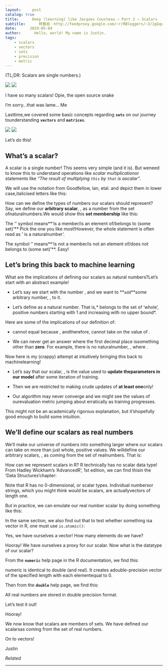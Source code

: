 ```yaml
---
layout:     post
catalog: true
title:      Deep (learning) like Jacques Cousteau – Part 2 – Scalars
subtitle:      转载自：http://feedproxy.google.com/~r/RBloggers/~3/1gGquVV7zvk/
date:      2019-05-04
author:      Hello, world! My name is Justin.
tags:
    - scalars
    - vectors
    - sets
    - precision
    - metric
---
```






(TL;DR: Scalars are single numbers.)



![](https://i1.wp.com/embracingtherandom.com/assets/post_images/2019-05-05-deep-learning-part-2-scalars/scalar.jpg?w=456&ssl=1)
![](https://i1.wp.com/embracingtherandom.com/assets/post_images/2019-05-05-deep-learning-part-2-scalars/scalar.jpg?w=456&ssl=1)


> 
I have so many scalars! Opie, the open source snake


> 
I’m sorry…that was lame… Me


Lasttime,we covered some basic concepts regarding **`sets`** on our journey tounderstanding **`vectors`** and **`matrices`**.

![](https://i2.wp.com/embracingtherandom.com/assets/post_images/2019-05-05-deep-learning-part-2-scalars/progress.jpg?w=456&ssl=1)
![](https://i2.wp.com/embracingtherandom.com/assets/post_images/2019-05-05-deep-learning-part-2-scalars/progress.jpg?w=456&ssl=1)


Let’s do this!

## What’s a scalar?

A scalar is a single number! This seems very simple (and it is). But weneed to know this to understand operations like *scalar multiplication*or statements like *“The result of multiplying `this` by `that` is ascalar”*.

We will use the notation from Goodfellow, Ian, etal. and depict them in lower case,italicised letters like this:


How can we define the types of numbers our scalars should represent?
Say, we define our **arbitrary scalar**, , as a number from the set ofnaturalnumbers.We would show this **set membership** like this:


The ‘’ symbol means**‘is a member/is an element of/belongs to (some set)’** Pick the one you like most!However, the whole statement is often read as ’ is a naturalnumber’.

The symbol ‘’ means**‘is not a member/is not an element of/does not belongs to (some set)’**. Easy!

## Let’s bring this back to machine learning

What are the implications of defining our scalars as natural numbers?Let’s start with an abstract example!

- Let’s say we start with the number , and we want to **`add`**some arbitrary number, , to it.

- Let’s define as a natural number. That is,* belongs to the set of ‘whole’, positive numbers starting with 1 and increasing with no upper bound*.


Here are some of the implications of our definition of:

- cannot equal because , andtherefore, cannot take on the value of .

- We can never get an answer where the first decimal place issomething other than **zero**. For example, there is no naturalnumber, , where .


Now here is my (crappy) attempt at intuitively bringing this back to machinelearning!

- Let’s say that our scalar, , is the value used to **update theparameters in our model** after some iteration of training.

- Then we are restricted to making crude updates of **at least one**only!

- Our algorithm may never converge and we might see the values of ourevaluation metric jumping about erratically as training progresses.


This might not be an academically rigorous explanation, but it’shopefully good enough to build some intuition.

## We’ll define our scalars as real numbers

We’ll make our universe of numbers into something larger where our scalars can take on more than just whole, positive values. We willdefine our arbitrary scalars, , as coming from the set of realnumbers. That is:


How can we represent scalars in R?
R technically has no scalar data type! From Hadley Wickham’s ‘AdvancedR’, 1st edition, we can find thisin the ‘Data Structures’chapter:

> 
Note that R has no 0-dimensional, or scalar types. Individual numbersor strings, which you might think would be scalars, are actuallyvectors of length one.


But in practice, we can emulate our real number scalar by doing something like this:

In the same section, we also find out that to test whether something isa vector in R, one must use `is.atomic()`:

Yes, we have ourselves a vector! How many elements do we have?

Hooray! We have ourselves a proxy for our scalar. Now what is the datatype of our scalar?

From the **`numeric`** help page in the R documentation, we find this:

> 
numeric is identical to double (and real). It creates adouble-precision vector of the specified length with each elementequal to 0.


Then from the **`double`** help page, we find this:

> 
All real numbers are stored in double precision format.


Let’s test it out!

Hooray!

We now know that scalars are members of sets. We have defined our scalarsas coming from the set of real numbers.

On to vectors!

Justin


*Related*








---
